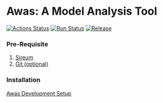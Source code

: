 # Awas: A Model Analysis Tool
[![Actions Status](https://github.com/thari/v3-awas/workflows/CI/badge.svg)](https://github.com/thari/v3-awas/actions)
[![Run Status](https://api.shippable.com/projects/56ae55061895ca4474730bc7/badge?branch=master)](https://app.shippable.com/github/sireum/v3-awas)
[![Release](https://jitpack.io/v/sireum/v3-awas.svg)](https://jitpack.io/#sireum/v3-awas)


### Pre-Requisite
  1. [Sireum](http://logika.sireum.org/doc/01-getting-started/index.html)
  2. [Git (optional)](https://git-scm.com/downloads)

### Installation
[Awas Development Setup](http://awas.sireum.org/doc/01-getting-started/index.html)
